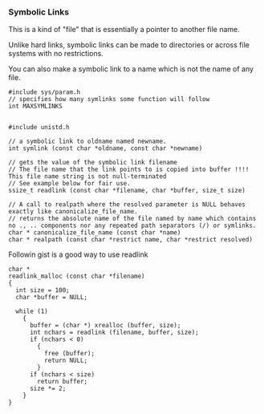 ### Symbolic Links

This is a kind of "file" that is essentially a pointer to another file name. 

Unlike hard links, symbolic links can be made to directories or across file systems with no restrictions. 

You can also make a symbolic link to a name which is not the name of any file.


```
#include sys/param.h
// specifies how many symlinks some function will follow 
int MAXSYMLINKS


#include unistd.h

// a symbolic link to oldname named newname. 
int symlink (const char *oldname, const char *newname)

// gets the value of the symbolic link filename
// The file name that the link points to is copied into buffer !!!! This file name string is not null-terminated
// See example below for fair use.
ssize_t readlink (const char *filename, char *buffer, size_t size)

// A call to realpath where the resolved parameter is NULL behaves exactly like canonicalize_file_name. 
// returns the absolute name of the file named by name which contains no ., .. components nor any repeated path separators (/) or symlinks.
char * canonicalize_file_name (const char *name)
char * realpath (const char *restrict name, char *restrict resolved)
```

Followin gist is a good way to use readlink

```
char *
readlink_malloc (const char *filename)
{
  int size = 100;
  char *buffer = NULL;

  while (1)
    {
      buffer = (char *) xrealloc (buffer, size);
      int nchars = readlink (filename, buffer, size);
      if (nchars < 0)
        {
          free (buffer);
          return NULL;
        }
      if (nchars < size)
        return buffer;
      size *= 2;
    }
}
```
